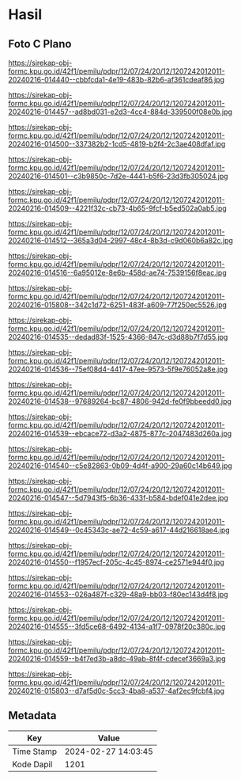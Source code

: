 # Hasil

## Foto C Plano

https://sirekap-obj-formc.kpu.go.id/42f1/pemilu/pdpr/12/07/24/20/12/1207242012011-20240216-014440--cbbfcda1-4e19-483b-82b6-af361cdeaf86.jpg

https://sirekap-obj-formc.kpu.go.id/42f1/pemilu/pdpr/12/07/24/20/12/1207242012011-20240216-014457--ad8bd031-e2d3-4cc4-884d-339500f08e0b.jpg

https://sirekap-obj-formc.kpu.go.id/42f1/pemilu/pdpr/12/07/24/20/12/1207242012011-20240216-014500--337382b2-1cd5-4819-b2f4-2c3ae408dfaf.jpg

https://sirekap-obj-formc.kpu.go.id/42f1/pemilu/pdpr/12/07/24/20/12/1207242012011-20240216-014501--c3b9850c-7d2e-4441-b5f6-23d3fb305024.jpg

https://sirekap-obj-formc.kpu.go.id/42f1/pemilu/pdpr/12/07/24/20/12/1207242012011-20240216-014509--4221f32c-cb73-4b65-9fcf-b5ed502a0ab5.jpg

https://sirekap-obj-formc.kpu.go.id/42f1/pemilu/pdpr/12/07/24/20/12/1207242012011-20240216-014512--365a3d04-2997-48c4-8b3d-c9d060b6a82c.jpg

https://sirekap-obj-formc.kpu.go.id/42f1/pemilu/pdpr/12/07/24/20/12/1207242012011-20240216-014516--6a95012e-8e6b-458d-ae74-7539156f8eac.jpg

https://sirekap-obj-formc.kpu.go.id/42f1/pemilu/pdpr/12/07/24/20/12/1207242012011-20240216-015808--342c1d72-6251-483f-a609-77f250ec5526.jpg

https://sirekap-obj-formc.kpu.go.id/42f1/pemilu/pdpr/12/07/24/20/12/1207242012011-20240216-014535--dedad83f-1525-4366-847c-d3d88b7f7d55.jpg

https://sirekap-obj-formc.kpu.go.id/42f1/pemilu/pdpr/12/07/24/20/12/1207242012011-20240216-014536--75ef08d4-4417-47ee-9573-5f9e76052a8e.jpg

https://sirekap-obj-formc.kpu.go.id/42f1/pemilu/pdpr/12/07/24/20/12/1207242012011-20240216-014538--97689264-bc87-4806-942d-fe0f9bbeedd0.jpg

https://sirekap-obj-formc.kpu.go.id/42f1/pemilu/pdpr/12/07/24/20/12/1207242012011-20240216-014539--ebcace72-d3a2-4875-877c-2047483d260a.jpg

https://sirekap-obj-formc.kpu.go.id/42f1/pemilu/pdpr/12/07/24/20/12/1207242012011-20240216-014540--c5e82863-0b09-4d4f-a900-29a60c14b649.jpg

https://sirekap-obj-formc.kpu.go.id/42f1/pemilu/pdpr/12/07/24/20/12/1207242012011-20240216-014547--5d7943f5-6b36-433f-b584-bdef041e2dee.jpg

https://sirekap-obj-formc.kpu.go.id/42f1/pemilu/pdpr/12/07/24/20/12/1207242012011-20240216-014549--0c45343c-ae72-4c59-a617-44d216618ae4.jpg

https://sirekap-obj-formc.kpu.go.id/42f1/pemilu/pdpr/12/07/24/20/12/1207242012011-20240216-014550--f1957ecf-205c-4c45-8974-ce2571e944f0.jpg

https://sirekap-obj-formc.kpu.go.id/42f1/pemilu/pdpr/12/07/24/20/12/1207242012011-20240216-014553--026a487f-c329-48a9-bb03-f80ec143d4f8.jpg

https://sirekap-obj-formc.kpu.go.id/42f1/pemilu/pdpr/12/07/24/20/12/1207242012011-20240216-014555--3fd5ce68-6492-4134-a1f7-0978f20c380c.jpg

https://sirekap-obj-formc.kpu.go.id/42f1/pemilu/pdpr/12/07/24/20/12/1207242012011-20240216-014559--b4f7ed3b-a8dc-49ab-8f4f-cdecef3669a3.jpg

https://sirekap-obj-formc.kpu.go.id/42f1/pemilu/pdpr/12/07/24/20/12/1207242012011-20240216-015803--d7af5d0c-5cc3-4ba8-a537-4af2ec9fcbf4.jpg


## Metadata

| Key        | Value               |
| ---------- | ------------------- |
| Time Stamp | 2024-02-27 14:03:45 |
| Kode Dapil | 1201                |




